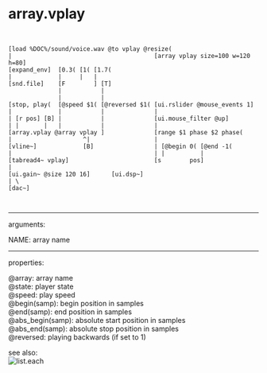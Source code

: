 # array.vplay

```


[load %DOC%/sound/voice.wav @to vplay @resize(
|                                        [array vplay size=100 w=120 h=80]
[expand_env]  [0.3( [1( [1.7(
|             |     |   |
[snd.file]    [F        ] [T]
              |           |
              |           |
[stop, play(  [@speed $1( [@reversed $1( [ui.rslider @mouse_events 1]
|             |           |              |
| [r pos] [B] |           |              [ui.mouse_filter @up]
| |       |   |           |              |
[array.vplay @array vplay ]              [range $1 phase $2 phase(
|                    ^|                  |
[vline~]             [B]                 | [@begin 0( [@end -1(
|                                        | |          |
[tabread4~ vplay]                        [s        pos]
|
[ui.gain~ @size 120 16]      [ui.dsp~]
| \
[dac~]

            
```
---
arguments:

NAME: array name<br>

---
properties:

@array: array name<br>
@state: 
            player state<br>
@speed: play speed<br>
@begin(samp): begin position in
            samples<br>
@end(samp): end position in
            samples<br>
@abs_begin(samp): 
            absolute start position in samples<br>
@abs_end(samp): 
            absolute stop position in samples<br>
@reversed: playing backwards (if set
            to 1)<br>

see also:<br>
![list.each]("img/object_list.each.png")
